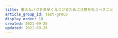 ```yaml
---
title: 重大なバグを素早く見つけるために注意を払うべきこと
article_group_id: test-group
display_order: 10
created: 2021-09-26
updated: 2021-09-26
---
```

